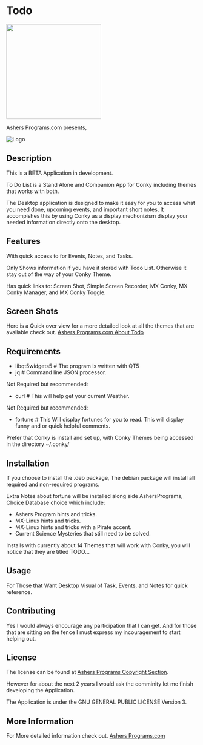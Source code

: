 # Todo

<img src="https://ashersprograms.com/img/logo.png" width="250" >

Ashers Programs.com presents,

![Logo](https://ashersprograms.com/img/todoList_icon.png) 

## Description
This is a BETA Application in development. 

To Do List is a Stand Alone and Companion App for Conky including themes that works with both.

The Desktop application is designed to make it easy for you to access what you need done, upcoming events, and important short notes. It accompishes this by using Conky as a display mechonizism display your needed information directly onto the desktop.

## Features
With quick access to for Events, Notes, and Tasks.

Only Shows information if you have it stored with Todo List. Otherwise it stay out of the way of your Conky Theme.

Has quick links to:
Screen Shot,
Simple Screen Recorder,
MX Conky,
MX Conky Manager, and
MX Conky Toggle.

## Screen Shots
Here is a Quick over view for a more detailed look at all the themes that are available check out. [Ashers Programs.com About Todo](https://ashersprograms.com/?program=todolist#About)

## Requirements

- libqt5widgets5 # The program is written with QT5
- jq # Command line JSON processor.

Not Required but recommended:
- curl # This will help get your current Weather.

Not Required but recommended:
- fortune # This Will display fortunes for you to read. This will display funny and or quick helpful comments.

Prefer that Conky is install and set up, with Conky Themes being accessed in the directory ~/.conky/

## Installation

If you choose to install the .deb package, The debian package will install all required and non-required programs.

Extra Notes about fortune will be installed along side AshersPrograms, Choice Database choice which include:
- Ashers Program hints and tricks.
- MX-Linux hints and tricks.
- MX-Linux hints and tricks with a Pirate accent.
- Current Science Mysteries that still need to be solved.

Installs with currently about 14 Themes that will work with Conky, you will notice that they are titled TODO...

## Usage
For Those that Want Desktop Visual of Task, Events, and Notes for quick reference.

## Contributing

Yes I would always encourage any participation that I can get. And for those that are sitting on the fence I must express my incouragement to start helping out.

## License
The license can be found at [Ashers Programs Copyright Section](http://192.168.12.177/ashersprograms.com/index.php?program=todolist&section=Copyright).

However for about the next 2 years I would ask the comminity let me finish developing the Application. 

The Application is under the GNU GENERAL PUBLIC LICENSE Version 3. 

## More Information

For More detailed information check out.
[Ashers Programs.com](http://192.168.12.177/ashersprograms.com/index.php?program=todolist)

